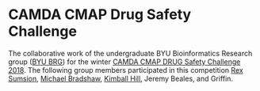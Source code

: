 # CAMDA CMAP Drug Safety Challenge 

The collaborative work of the undergraduate BYU Bioinformatics Research group ([BYU BRG](http://brg.byu.edu)) for the winter [CAMDA CMAP DRUG Safety Challenge 2018](http://www.camda.info). The following group members participated in this competition [Rex Sumsion](https://github.com/glenrs), [Michael Bradshaw](https://github.com/MSBradshaw), [Kimball Hill](https://github.com/kimballh), Jeremy Beales, and Griffin.


